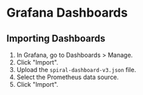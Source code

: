 # Grafana Dashboards

## Importing Dashboards
1. In Grafana, go to Dashboards > Manage.
2. Click "Import".
3. Upload the `spiral-dashboard-v3.json` file.
4. Select the Prometheus data source.
5. Click "Import".